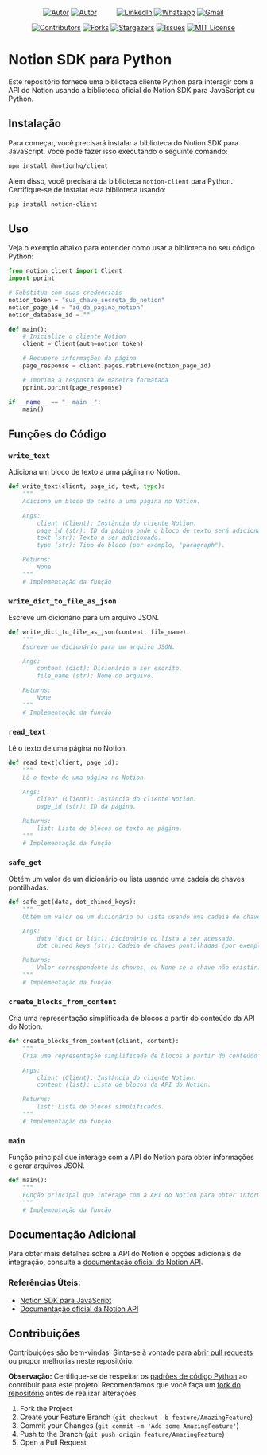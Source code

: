 <div align="center">
    
[![Autor][autor-shield]][autor-url] [![Autor][autor-description]][autor-url] &nbsp;&nbsp;&nbsp;&nbsp;&nbsp;&nbsp;&nbsp;&nbsp; [![LinkedIn][linkedin-shield]][linkedin-url] [![Whatsapp][whatsapp-shield]][whatsapp-url] [![Gmail][gmail-shield]][gmail-url]

[![Contributors][contributors-shield]][contributors-url]
[![Forks][forks-shield]][forks-url]
[![Stargazers][stars-shield]][stars-url]
[![Issues][issues-shield]][issues-url]
[![MIT License][license-shield]][license-url]
  
</div>

# Notion SDK para Python

Este repositório fornece uma biblioteca cliente Python para interagir com a API do Notion usando a biblioteca oficial do Notion SDK para JavaScript ou Python.

## Instalação

Para começar, você precisará instalar a biblioteca do Notion SDK para JavaScript. Você pode fazer isso executando o seguinte comando:

```bash
npm install @notionhq/client
```

Além disso, você precisará da biblioteca `notion-client` para Python. Certifique-se de instalar esta biblioteca usando:

```bash
pip install notion-client
```

## Uso

Veja o exemplo abaixo para entender como usar a biblioteca no seu código Python:

```python
from notion_client import Client
import pprint

# Substitua com suas credenciais
notion_token = "sua_chave_secreta_do_notion"
notion_page_id = "id_da_pagina_notion"
notion_database_id = ""

def main():
    # Inicialize o cliente Notion
    client = Client(auth=notion_token)

    # Recupere informações da página
    page_response = client.pages.retrieve(notion_page_id)

    # Imprima a resposta de maneira formatada
    pprint.pprint(page_response)

if __name__ == "__main__":
    main()
```

## Funções do Código

### `write_text`

Adiciona um bloco de texto a uma página no Notion.

```python
def write_text(client, page_id, text, type):
    """
    Adiciona um bloco de texto a uma página no Notion.

    Args:
        client (Client): Instância do cliente Notion.
        page_id (str): ID da página onde o bloco de texto será adicionado.
        text (str): Texto a ser adicionado.
        type (str): Tipo do bloco (por exemplo, "paragraph").

    Returns:
        None
    """
    # Implementação da função
```

### `write_dict_to_file_as_json`

Escreve um dicionário para um arquivo JSON.

```python
def write_dict_to_file_as_json(content, file_name):
    """
    Escreve um dicionário para um arquivo JSON.

    Args:
        content (dict): Dicionário a ser escrito.
        file_name (str): Nome do arquivo.

    Returns:
        None
    """
    # Implementação da função
```

### `read_text`

Lê o texto de uma página no Notion.

```python
def read_text(client, page_id):
    """
    Lê o texto de uma página no Notion.

    Args:
        client (Client): Instância do cliente Notion.
        page_id (str): ID da página.

    Returns:
        list: Lista de blocos de texto na página.
    """
    # Implementação da função
```

### `safe_get`

Obtém um valor de um dicionário ou lista usando uma cadeia de chaves pontilhadas.

```python
def safe_get(data, dot_chined_keys):
    """
    Obtém um valor de um dicionário ou lista usando uma cadeia de chaves pontilhadas.

    Args:
        data (dict or list): Dicionário ou lista a ser acessado.
        dot_chined_keys (str): Cadeia de chaves pontilhadas (por exemplo, "a.b.0.c").

    Returns:
        Valor correspondente às chaves, ou None se a chave não existir.
    """
    # Implementação da função
```

### `create_blocks_from_content`

Cria uma representação simplificada de blocos a partir do conteúdo da API do Notion.

```python
def create_blocks_from_content(client, content):
    """
    Cria uma representação simplificada de blocos a partir do conteúdo da API do Notion.

    Args:
        client (Client): Instância do cliente Notion.
        content (list): Lista de blocos da API do Notion.

    Returns:
        list: Lista de blocos simplificados.
    """
    # Implementação da função
```

### `main`

Função principal que interage com a API do Notion para obter informações e gerar arquivos JSON.

```python
def main():
    """
    Função principal que interage com a API do Notion para obter informações e gerar arquivos JSON.
    """
    # Implementação da função
```

## Documentação Adicional

Para obter mais detalhes sobre a API do Notion e opções adicionais de integração, consulte a [documentação oficial do Notion API](https://developers.notion.com/).

### Referências Úteis:

- [Notion SDK para JavaScript](https://github.com/makenotion/notion-sdk-js)
- [Documentação oficial da Notion API](https://developers.notion.com/)

## Contribuições

Contribuições são bem-vindas! Sinta-se à vontade para [abrir pull requests](https://github.com/seu-username/seu-repositorio-python/fork) ou propor melhorias neste repositório.

**Observação:** Certifique-se de respeitar os [padrões de código Python](https://www.python.org/dev/peps/pep-0008/) ao contribuir para este projeto. Recomendamos que você faça um [fork do repositório](https://docs.github.com/pt/get-started/quickstart/fork-a-repo) antes de realizar alterações.

1. Fork the Project
2. Create your Feature Branch (`git checkout -b feature/AmazingFeature`)
3. Commit your Changes (`git commit -m 'Add some AmazingFeature'`)
4. Push to the Branch (`git push origin feature/AmazingFeature`)
5. Open a Pull Request


<!--   Screenshot's   -->
[product-screenshot]: README/preview/screenshot.png
[top-language]: https://img.shields.io/github/languages/top/andersonlimacrv/3d-saas-shirt?&labelColor=141321&color=00ACAC
[autor-shield]: https://img.shields.io/badge/Autor-00acac?
[autor-url]: https://github.com/andersonlimacrv/
[autor-description]: https://img.shields.io/badge/Anderson%20Carvalho-%20Fullstack%20Software%20Developer-141321?labelColor=141321

<!-- MARKDOWN SOCIAL MEDIA-->
[linkedin-shield]: https://img.shields.io/badge/LinkedIn-%230077B5.svg?&logo=linkedin&logoColor=white&style=plastic
[linkedin-url]: https://linkedin.com/in/andersonlimacrv
[facebook-url]: https://facebook.com/andersonlimacrv
[facebook-shield]: https://img.shields.io/badge/Facebook-%231877F2.svg?&logo=Facebook&logoColor=white&style=plastic
[gmail-url]: mailto:andersonlimacrv@gmail.com
[gmail-shield]: https://img.shields.io/badge/Gmail-D14836?&logo=gmail&logoColor=white&style=plastic
[whatsapp-url]: https://wa.me/5553981004874
[whatsapp-shield]: https://img.shields.io/badge/WhatsApp-25D366?&logo=whatsapp&logoColor=white&style=plastic
[twitter-url]: https://twitter.com/andersoncrvl
[twitter-shield]: https://img.shields.io/badge/Twitter-1D9BF0.svg?&logo=Twitter&logoColor=white&style=plastic

<!-- MARKDOWN LINKS -->
[contributors-shield]: https://img.shields.io/github/contributors/andersonlimacrv/notion-client-py.svg?style=plastic
[contributors-url]: https://github.com/andersonlimacrv/notion-client-py/graphs/contributors
[forks-shield]: https://img.shields.io/github/forks/andersonlimacrv/notion-client-py.svg?style=plastic
[forks-url]:https://github.com/andersonlimacrv/notion-client-py/network/members
[stars-shield]: https://img.shields.io/github/stars/andersonlimacrv/notion-client-py.svg?style=plastic
[stars-url]: https://github.com/andersonlimacrv/notion-client-py/stargazers
[issues-shield]: https://img.shields.io/github/issues/andersonlimacrv/notion-client-py.svg?style=plastic
[issues-url]: https://github.com/andersonlimacrv/notion-client-py/issues
[license-shield]: https://img.shields.io/github/license/andersonlimacrv/notion-client-py.svg?style=plastic
[license-url]: https://github.com/andersonlimacrv/notion-client-py/blob/master/LICENSE.txt
